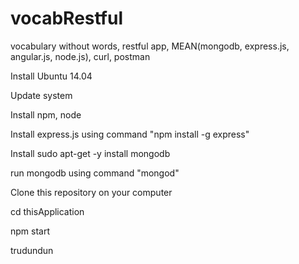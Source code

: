 # vocabRestful
vocabulary without words, restful app, MEAN(mongodb, express.js, angular.js, node.js), curl, postman

Install Ubuntu 14.04

Update system

Install npm, node

Install express.js using command "npm install -g express"

Install sudo apt-get -y install mongodb

run mongodb using command "mongod"

Clone this repository on your computer

cd thisApplication

npm start

trudundun
